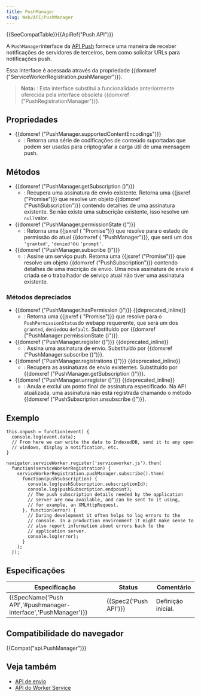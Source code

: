 ```yaml
---
title: PushManager
slug: Web/API/PushManager
---
```

{{SeeCompatTable}}{{ApiRef("Push API")}}

A `PushManager`interface da [API Push](/pt-BR/docs/Web/API/Push_API) fornece uma maneira de receber notificações de servidores de terceiros, bem como solicitar URLs para notificações push.

Essa interface é acessada através da propriedade {{domxref ("ServiceWorkerRegistration.pushManager")}}.

> **Nota:** : Esta interface substitui a funcionalidade anteriormente oferecida pela interface obsoleta {{domxref ("PushRegistrationManager")}}.

## Propriedades

- {{domxref ("PushManager.supportedContentEncodings")}}
  - : Retorna uma série de codificações de conteúdo suportadas que podem ser usadas para criptografar a carga útil de uma mensagem push.

## Métodos

- {{domxref ("PushManager.getSubscription ()")}}
  - : Recupera uma assinatura de envio existente. Retorna uma {{jsxref ("Promise")}} que resolve um objeto {{domxref ("PushSubscription")}} contendo detalhes de uma assinatura existente. Se não existe uma subscrição existente, isso resolve um `null`valor.
- {{domxref ("PushManager.permissionState ()")}}
  - : Retorna uma {{jsxref ( "Promise")}} que resolve para o estado de permissão do atual {{domxref ( "PushManager")}}, que será um dos `'granted'`, `'denied'`ou `'prompt'`.
- {{domxref ("PushManager.subscribe ()")}}
  - : Assine um serviço push. Retorna uma {{jsxref ("Promise")}} que resolve um objeto {{domxref ("PushSubscription")}} contendo detalhes de uma inscrição de envio. Uma nova assinatura de envio é criada se o trabalhador de serviço atual não tiver uma assinatura existente.

### Métodos depreciados

- {{domxref ("PushManager.hasPermission ()")}} {{deprecated_inline}}
  - : Retorna uma {{jsxref ( "Promise")}} que resolve para o `PushPermissionStatus`do webapp requerente, que será um dos `granted`, `denied`ou `default`. Substituído por {{domxref ("PushManager.permissionState ()")}}.
- {{domxref ("PushManager.register ()")}} {{deprecated_inline}}
  - : Assina uma assinatura de envio. Substituído por {{domxref ("PushManager.subscribe ()")}}.
- {{domxref ("PushManager.registrations ()")}} {{deprecated_inline}}
  - : Recupera as assinaturas de envio existentes. Substituído por {{domxref ("PushManager.getSubscription ()")}}.
- {{domxref ("PushManager.unregister ()")}} {{deprecated_inline}}
  - : Anula e exclui um ponto final de assinatura especificado. Na API atualizada, uma assinatura não está registrada chamando o método {{domxref ("PushSubscription.unsubscribe ()")}}.

## Exemplo

```
this.onpush = function(event) {
  console.log(event.data);
  // From here we can write the data to IndexedDB, send it to any open
  // windows, display a notification, etc.
}

navigator.serviceWorker.register('serviceworker.js').then(
  function(serviceWorkerRegistration) {
    serviceWorkerRegistration.pushManager.subscribe().then(
      function(pushSubscription) {
        console.log(pushSubscription.subscriptionId);
        console.log(pushSubscription.endpoint);
        // The push subscription details needed by the application
        // server are now available, and can be sent to it using,
        // for example, an XMLHttpRequest.
      }, function(error) {
        // During development it often helps to log errors to the
        // console. In a production environment it might make sense to
        // also report information about errors back to the
        // application server.
        console.log(error);
      }
    );
  });
```

## Especificações

| Especificação                                                                        | Status                       | Comentário         |
| ------------------------------------------------------------------------------------ | ---------------------------- | ------------------ |
| {{SpecName('Push API','#pushmanager-interface','PushManager')}} | {{Spec2('Push API')}} | Definição inicial. |

## Compatibilidade do navegador

{{Compat("api.PushManager")}}

## Veja também

- [API de envio](/pt-BR/docs/Web/API/Push_API)
- [API do Worker Service](/pt-BR/docs/Web/API/Service_Worker_API)
